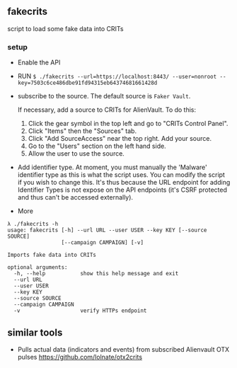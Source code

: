## fakecrits

script to load some fake data into CRITs

### setup
* Enable the API
* RUN `$ ./fakecrits --url=https://localhost:8443/ --user=nonroot --key=7503c6ce486dbe91fd94315eb64374681661428d`
* subscribe to the source. The default source is `Faker Vault`.

    If necessary, add a source to CRITs for AlienVault. To do this:

    1. Click the gear symbol in the top left and go to "CRITs Control Panel".
    2. Click "Items" then the "Sources" tab.
    3. Click "Add SourceAccess" near the top right. Add your source.
    4. Go to the "Users" section on the left hand side.
    5. Allow the user to use the source.
* Add identifier type. At moment, you must manually the 'Malware' identifier type as this is what the script uses. You can modify the script if you wish to change this. It's thus because the URL endpoint for adding Identifier Types is not expose on the API endpoints (it's CSRF protected and thus can't be accessed externally).

* More

``` shell
λ ./fakecrits -h
usage: fakecrits [-h] --url URL --user USER --key KEY [--source SOURCE]
                 [--campaign CAMPAIGN] [-v]

Imports fake data into CRITs

optional arguments:
  -h, --help           show this help message and exit
  --url URL
  --user USER
  --key KEY
  --source SOURCE
  --campaign CAMPAIGN
  -v                   verify HTTPs endpoint
```

## similar tools

* Pulls actual data (indicators and events) from subscribed Alienvault OTX pulses https://github.com/lolnate/otx2crits
